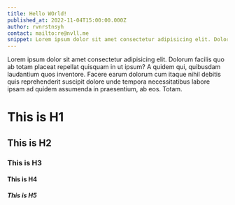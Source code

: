 ```yaml
---
title: Hello WOrld!
published_at: 2022-11-04T15:00:00.000Z
author: rvnrstnsyh
contact: mailto:re@nvll.me
snippet: Lorem ipsum dolor sit amet consectetur adipisicing elit. Dolorum facilis quo ab totam placeat repellat quisquam in ut ipsum...
---
```


Lorem ipsum dolor sit amet consectetur adipisicing elit. Dolorum facilis quo ab totam placeat repellat quisquam in ut ipsum? A quidem qui, quibusdam laudantium quos inventore. Facere earum dolorum cum itaque nihil debitis quis reprehenderit suscipit dolore unde tempora necessitatibus labore ipsam ad quidem assumenda in praesentium, ab eos. Totam.

# This is H1

## This is H2

### This is H3

#### This is H4

##### This is H5
